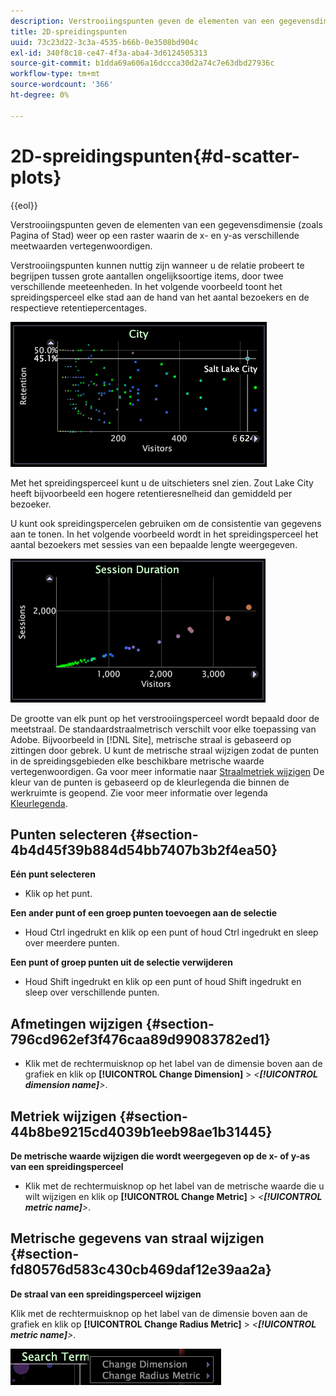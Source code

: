 ```yaml
---
description: Verstrooiingspunten geven de elementen van een gegevensdimensie (zoals Pagina of Stad) weer op een raster waarin de x- en y-as verschillende meetwaarden vertegenwoordigen.
title: 2D-spreidingspunten
uuid: 73c23d22-3c3a-4535-b66b-0e3508bd904c
exl-id: 340f8c18-ce47-4f3a-aba4-3d6124505313
source-git-commit: b1dda69a606a16dccca30d2a74c7e63dbd27936c
workflow-type: tm+mt
source-wordcount: '366'
ht-degree: 0%

---
```


# 2D-spreidingspunten{#d-scatter-plots}

{{eol}}

Verstrooiingspunten geven de elementen van een gegevensdimensie (zoals Pagina of Stad) weer op een raster waarin de x- en y-as verschillende meetwaarden vertegenwoordigen.

Verstrooiingspunten kunnen nuttig zijn wanneer u de relatie probeert te begrijpen tussen grote aantallen ongelijksoortige items, door twee verschillende meeteenheden. In het volgende voorbeeld toont het spreidingsperceel elke stad aan de hand van het aantal bezoekers en de respectieve retentiepercentages.

![](assets/vis_ScatterPlot_City.png)

Met het spreidingsperceel kunt u de uitschieters snel zien. Zout Lake City heeft bijvoorbeeld een hogere retentieresnelheid dan gemiddeld per bezoeker.

U kunt ook spreidingspercelen gebruiken om de consistentie van gegevens aan te tonen. In het volgende voorbeeld wordt in het spreidingsperceel het aantal bezoekers met sessies van een bepaalde lengte weergegeven.

![](assets/vis_ScatterPlot_SessionDuration.png)

De grootte van elk punt op het verstrooiingsperceel wordt bepaald door de meetstraal. De standaardstraalmetrisch verschilt voor elke toepassing van Adobe. Bijvoorbeeld in [!DNL Site], metrische straal is gebaseerd op zittingen door gebrek. U kunt de metrische straal wijzigen zodat de punten in de spreidingsgebieden elke beschikbare metrische waarde vertegenwoordigen. Ga voor meer informatie naar [Straalmetriek wijzigen](../../../home/c-get-started/c-analysis-vis/c-scat-plots.md#section-fd80576d583c430cb469daf12e39aa2a) De kleur van de punten is gebaseerd op de kleurlegenda die binnen de werkruimte is geopend. Zie voor meer informatie over legenda [Kleurlegenda](../../../home/c-get-started/c-analysis-vis/c-legends/c-color-leg.md#concept-f84d51dc0d6547f981d0642fc2d01358).

## Punten selecteren {#section-4b4d45f39b884d54bb7407b3b2f4ea50}

**Eén punt selecteren**

* Klik op het punt.

**Een ander punt of een groep punten toevoegen aan de selectie**

* Houd Ctrl ingedrukt en klik op een punt of houd Ctrl ingedrukt en sleep over meerdere punten.

**Een punt of groep punten uit de selectie verwijderen**

* Houd Shift ingedrukt en klik op een punt of houd Shift ingedrukt en sleep over verschillende punten.

## Afmetingen wijzigen {#section-796cd962ef3f476caa89d99083782ed1}

* Klik met de rechtermuisknop op het label van de dimensie boven aan de grafiek en klik op **[!UICONTROL Change Dimension]** > *&lt;**[!UICONTROL dimension name]**>*.

## Metriek wijzigen {#section-44b8be9215cd4039b1eeb98ae1b31445}

**De metrische waarde wijzigen die wordt weergegeven op de x- of y-as van een spreidingsperceel**

* Klik met de rechtermuisknop op het label van de metrische waarde die u wilt wijzigen en klik op **[!UICONTROL Change Metric]** > *&lt;**[!UICONTROL metric name]**>*.

## Metrische gegevens van straal wijzigen {#section-fd80576d583c430cb469daf12e39aa2a}

**De straal van een spreidingsperceel wijzigen**

Klik met de rechtermuisknop op het label van de dimensie boven aan de grafiek en klik op **[!UICONTROL Change Radius Metric]** > *&lt;**[!UICONTROL metric name]**>*.

![](assets/mnu_ScatterPlot_Change.png)
